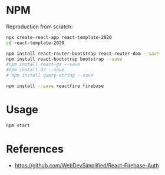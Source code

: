 

# NPM

Reproduction from scratch:

```sh
npx create-react-app react-template-2020
cd react-template-2020
```

```sh
npm install react-router-bootstrap react-router-dom --save
npm install react-bootstrap bootstrap --save
#npm install react-ga --save
#npm install d3 --save
# npm install query-string --save

npm install --save reactfire firebase
```


# Usage

```sh
npm start
```



# References

  + https://github.com/WebDevSimplified/React-Firebase-Auth
